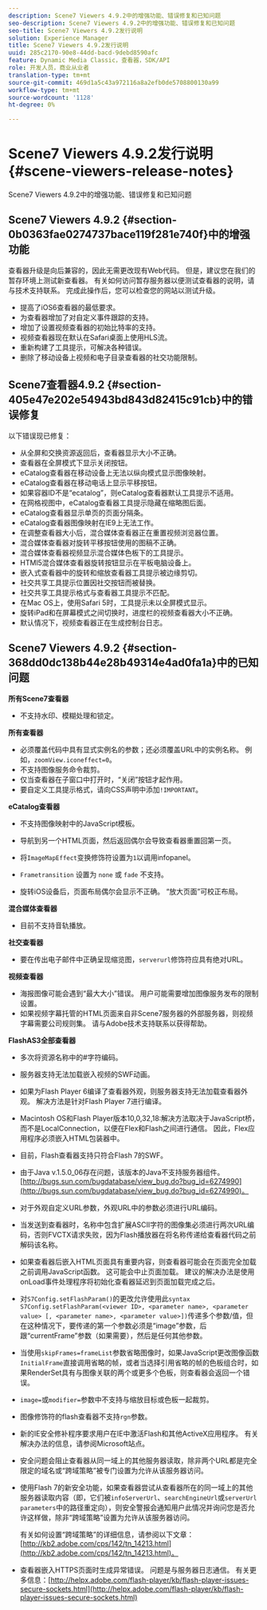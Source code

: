 ```yaml
---
description: Scene7 Viewers 4.9.2中的增强功能、错误修复和已知问题
seo-description: Scene7 Viewers 4.9.2中的增强功能、错误修复和已知问题
seo-title: Scene7 Viewers 4.9.2发行说明
solution: Experience Manager
title: Scene7 Viewers 4.9.2发行说明
uuid: 285c2170-90e8-44dd-bacd-9debd8590afc
feature: Dynamic Media Classic，查看器，SDK/API
role: 开发人员，商业从业者
translation-type: tm+mt
source-git-commit: 469d1a5c43a972116a8a2efb0de5708800130a99
workflow-type: tm+mt
source-wordcount: '1128'
ht-degree: 0%

---
```



# Scene7 Viewers 4.9.2发行说明{#scene-viewers-release-notes}

Scene7 Viewers 4.9.2中的增强功能、错误修复和已知问题

## Scene7 Viewers 4.9.2 {#section-0b0363fae0274737bace119f281e740f}中的增强功能

查看器升级是向后兼容的，因此无需更改现有Web代码。 但是，建议您在我们的暂存环境上测试新查看器。 有关如何访问暂存服务器以便测试查看器的说明，请与技术支持联系。 完成此操作后，您可以检查您的网站以测试升级。

* 提高了iOS6查看器的最低要求。
* 为查看器增加了对自定义事件跟踪的支持。
* 增加了设置视频查看器的初始比特率的支持。
* 视频查看器现在默认在Safari桌面上使用HLS流。
* 重新构建了工具提示，可解决各种错误。
* 删除了移动设备上视频和电子目录查看器的社交功能限制。

## Scene7查看器4.9.2 {#section-405e47e202e54943bd843d82415c91cb}中的错误修复

以下错误现已修复：

* 从全屏和交换资源返回后，查看器显示大小不正确。
* 查看器在全屏模式下显示关闭按钮。
* eCatalog查看器在移动设备上无法以纵向模式显示图像映射。
* eCatalog查看器在移动电话上显示平移按钮。
* 如果容器ID不是“ecatalog”，则eCatalog查看器默认工具提示不适用。
* 在网格视图中，eCatalog查看器工具提示隐藏在缩略图后面。
* eCatalog查看器显示单页的页面分隔条。
* eCatalog查看器图像映射在IE9上无法工作。
* 在调整查看器大小后，混合媒体查看器正在重置视频浏览器位置。
* 混合媒体查看器对旋转平移按钮使用的图稿不正确。
* 混合媒体查看器视频显示混合媒体色板下的工具提示。
* HTMl5混合媒体查看器旋转按钮显示在平板电脑设备上。
* 嵌入式查看器中的旋转和缩放查看器工具提示被边缘剪切。
* 社交共享工具提示位置因社交按钮而被替换。
* 社交共享工具提示格式与查看器工具提示不匹配。
* 在Mac OS上，使用Safari 5时，工具提示未以全屏模式显示。
* 旋转iPad和在屏幕模式之间切换时，进度栏的视频查看器大小不正确。
* 默认情况下，视频查看器正在生成控制台日志。

## Scene7 Viewers 4.9.2 {#section-368dd0dc138b44e28b49314e4ad0fa1a}中的已知问题

**所有Scene7查看器**

* 不支持水印、模糊处理和锁定。

**所有查看器**

* 必须覆盖代码中具有显式实例名的参数；还必须覆盖URL中的实例名称。 例如，`zoomView.iconeffect=0`。
* 不支持图像服务命令裁剪。
* 仅当查看器在子窗口中打开时，“关闭”按钮才起作用。
* 要自定义工具提示格式，请向CSS声明中添加`!IMPORTANT`。

**eCatalog查看器**

* 不支持图像映射中的JavaScript模板。
* 导航到另一个HTML页面，然后返回偶尔会导致查看器重置回第一页。
* 将`ImageMapEffect`变换修饰符设置为`1`以调用infopanel。

* `Frametransition` 设置为 `none` 或 `fade` 不支持。

* 旋转iOS设备后，页面布局偶尔会显示不正确。 “放大页面”可校正布局。

**混合媒体查看器**

* 目前不支持音轨播放。

**社交查看器**

* 要在传出电子邮件中正确呈现缩览图，`serverurl`修饰符应具有绝对URL。

**视频查看器**

* 海报图像可能会遇到“最大大小”错误。 用户可能需要增加图像服务发布的限制设置。
* 如果视频字幕托管的HTML页面来自非Scene7服务器的外部服务器，则视频字幕需要公司规则集。 请与Adobe技术支持联系以获得帮助。

**FlashAS3全部查看器**

* 多次将资源名称中的#字符编码。
* 服务器支持无法加载嵌入视频的SWF动画。
* 如果为Flash Player 6编译了查看器外观，则服务器支持无法加载查看器外观。 解决方法是针对Flash Player 7进行编译。
* Macintosh OS和Flash Player版本10,0,32,18:解决方法取决于JavaScript桥，而不是LocalConnection，以便在Flex和Flash之间进行通信。 因此，Flex应用程序必须嵌入HTML包装器中。
* 目前，Flash查看器支持只符合Flash 7的SWF。
* 由于Java v.1.5.0_06存在问题，该版本的Java不支持服务器组件。 [http://bugs.sun.com/bugdatabase/view_bug.do?bug_id=6274990](http://bugs.sun.com/bugdatabase/view_bug.do?bug_id=6274990)。
* 对于外观自定义URL参数，外观URL中的参数必须进行URL编码。
* 当发送到查看器时，名称中包含扩展ASCII字符的图像集必须进行两次URL编码，否则FVCTX请求失败，因为Flash播放器在将名称传递给查看器代码之前解码该名称。
* 如果查看器后嵌入HTML页面具有重要内容，则查看器可能会在页面完全加载之前调用JavaScript函数。 这可能会中止页面加载。 建议的解决办法是使用onLoad事件处理程序将初始化查看器延迟到页面加载完成之后。
* 对`S7Config.setFlashParam()`的更改允许使用此`syntax S7Config.setFlashParam(<viewer ID>, <parameter name>, <parameter value> [, <parameter name>, <parameter value>])`传递多个参数/值，但在这种情况下，要传递的第一个参数必须是“image”参数，后跟“currentFrame”参数（如果需要），然后是任何其他参数。

* 当使用`skipFrames=frameList`参数省略图像时，如果JavaScript更改图像函数`InitialFrame`直接调用省略的帧，或者当选择引用省略的帧的色板组合时，如果RenderSet具有与图像关联的两个或更多个色板，则查看器会返回一个错误。

* `image=`或`modifier=`参数中不支持与缩放目标或色板一起裁剪。

* 图像修饰符的flash查看器不支持`rgn`参数。
* 新的IE安全修补程序要求用户在IE中激活Flash和其他ActiveX应用程序。 有关解决办法的信息，请参阅Microsoft站点。
* 安全问题会阻止查看器从同一域上的其他服务器读取，除非两个URL都是完全限定的域名或“跨域策略”被专门设置为允许从该服务器访问。
* 使用Flash 7的新安全功能，如果查看器尝试从查看器所在的同一域上的其他服务器读取内容（即，它们被`infoServerUrl`、`searchEngineUrl`或`serverUrl parameters`中的路径重定向），则安全警报会通知用户此情况并询问您是否允许这样做，除非“跨域策略”设置为允许从该服务器访问。

   有关如何设置“跨域策略”的详细信息，请参阅以下文章：[http://kb2.adobe.com/cps/142/tn_14213.html](http://kb2.adobe.com/cps/142/tn_14213.html)。

* 查看器嵌入HTTPS页面时生成异常错误。 问题是与服务器日志通信。 有关更多信息：[http://helpx.adobe.com/flash-player/kb/flash-player-issues-secure-sockets.html](http://helpx.adobe.com/flash-player/kb/flash-player-issues-secure-sockets.html)

